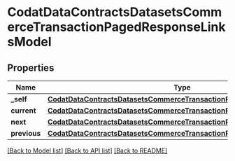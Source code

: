 # CodatDataContractsDatasetsCommerceTransactionPagedResponseLinksModel


## Properties
Name | Type | Description | Notes
------------ | ------------- | ------------- | -------------
**_self** | [**CodatDataContractsDatasetsCommerceTransactionPagedResponseHrefModel**](CodatDataContractsDatasetsCommerceTransactionPagedResponseHrefModel.md) |  | [optional] 
**current** | [**CodatDataContractsDatasetsCommerceTransactionPagedResponseHrefModel**](CodatDataContractsDatasetsCommerceTransactionPagedResponseHrefModel.md) |  | [optional] 
**next** | [**CodatDataContractsDatasetsCommerceTransactionPagedResponseHrefModel**](CodatDataContractsDatasetsCommerceTransactionPagedResponseHrefModel.md) |  | [optional] 
**previous** | [**CodatDataContractsDatasetsCommerceTransactionPagedResponseHrefModel**](CodatDataContractsDatasetsCommerceTransactionPagedResponseHrefModel.md) |  | [optional] 

[[Back to Model list]](../README.md#documentation-for-models) [[Back to API list]](../README.md#documentation-for-api-endpoints) [[Back to README]](../README.md)


